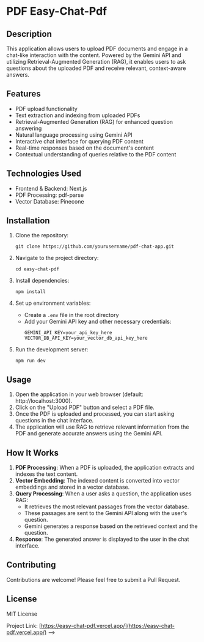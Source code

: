 # PDF Easy-Chat-Pdf

## Description

This application allows users to upload PDF documents and engage in a chat-like interaction with the content. Powered by the Gemini API and utilizing Retrieval-Augmented Generation (RAG), it enables users to ask questions about the uploaded PDF and receive relevant, context-aware answers.

## Features

- PDF upload functionality
- Text extraction and indexing from uploaded PDFs
- Retrieval-Augmented Generation (RAG) for enhanced question answering
- Natural language processing using Gemini API
- Interactive chat interface for querying PDF content
- Real-time responses based on the document's content
- Contextual understanding of queries relative to the PDF content

## Technologies Used


- Frontend & Backend: Next.js
- PDF Processing: pdf-parse
- Vector Database: Pinecone

## Installation

1. Clone the repository:
   ```
   git clone https://github.com/yourusername/pdf-chat-app.git
   ```

2. Navigate to the project directory:
   ```
   cd easy-chat-pdf
   ```

3. Install dependencies:
   ```
   npm install
   ```

4. Set up environment variables:
   - Create a `.env` file in the root directory
   - Add your Gemini API key and other necessary credentials:
     ```
     GEMINI_API_KEY=your_api_key_here
     VECTOR_DB_API_KEY=your_vector_db_api_key_here
     ```

5. Run the development server:
   ```
   npm run dev
   ```

## Usage

1. Open the application in your web browser (default: http://localhost:3000).
2. Click on the "Upload PDF" button and select a PDF file.
3. Once the PDF is uploaded and processed, you can start asking questions in the chat interface.
4. The application will use RAG to retrieve relevant information from the PDF and generate accurate answers using the Gemini API.

## How It Works

1. **PDF Processing**: When a PDF is uploaded, the application extracts and indexes the text content.
2. **Vector Embedding**: The indexed content is converted into vector embeddings and stored in a vector database.
3. **Query Processing**: When a user asks a question, the application uses RAG:
   - It retrieves the most relevant passages from the vector database.
   - These passages are sent to the Gemini API along with the user's question.
   - Gemini generates a response based on the retrieved context and the question.
4. **Response**: The generated answer is displayed to the user in the chat interface.

## Contributing

Contributions are welcome! Please feel free to submit a Pull Request.

## License

MIT License


Project Link: [https://easy-chat-pdf.vercel.app/](https://easy-chat-pdf.vercel.app/) -->

